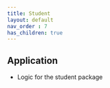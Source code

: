 ```yaml
---
title: Student
layout: default
nav_order : 7
has_children: true
---
```

Application
---
* Logic for the student package
